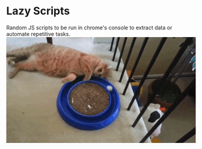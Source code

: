 # Lazy Scripts

Random JS scripts to be run in chrome's console to extract data or automate repetitive tasks.
![](https://raw.githubusercontent.com/mohmousad/lazy-scripts/master/cat.gif)
